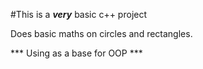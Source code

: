 #This is a ***very*** basic c++ project

Does basic maths on circles and rectangles.

*** Using as a base for OOP ***
